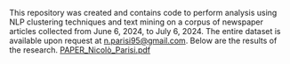 This repository was created and contains code to perform analysis using NLP clustering techniques and text mining on a corpus of newspaper articles collected from June 6, 2024, to July 6, 2024. The entire dataset is available upon request at n.parisi95@gmail.com. Below are the results of the research.
[PAPER_Nicolò_Parisi.pdf](https://github.com/user-attachments/files/16156867/PAPER_Nicolo_Parisi.pdf)
